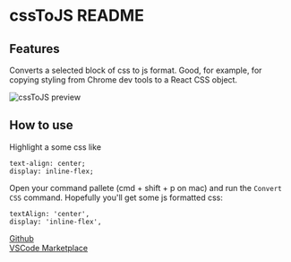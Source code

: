 # cssToJS README

## Features

Converts a selected block of css to js format. Good, for example, for copying styling from Chrome dev tools to a React CSS object.

![cssToJS preview](https://raw.githubusercontent.com/rhyst/cssToJS/master/images/csstojs-preview.gif)

## How to use

Highlight a some css like 

    text-align: center;
    display: inline-flex;

Open your command pallete (cmd + shift + p on mac) and run the `Convert CSS` command. Hopefully you'll get some js formatted css:

    textAlign: 'center',
    display: 'inline-flex',

[Github](https://github.com/rhyst/vscode-cssToJS)  
[VSCode Marketplace](https://marketplace.visualstudio.com/items?itemName=rhystyers.csstojs)